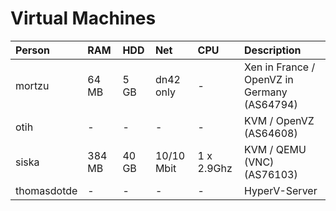 # Virtual Machines

| Person        | RAM    | HDD   | Net        | CPU        | Description                |
|:------------- |:------ |:----- |:---------- |:---------- |:-------------------------- |
| mortzu        | 64 MB  | 5 GB  | dn42 only  | -          | Xen in France / OpenVZ in Germany (AS64794) |
| otih          | -      | -     | -          | -          | KVM / OpenVZ (AS64608)     |
| siska         | 384 MB | 40 GB | 10/10 Mbit | 1 x 2.9Ghz | KVM / QEMU (VNC) (AS76103) |
| thomasdotde   | -      | -     | -          | -          | HyperV-Server              |
